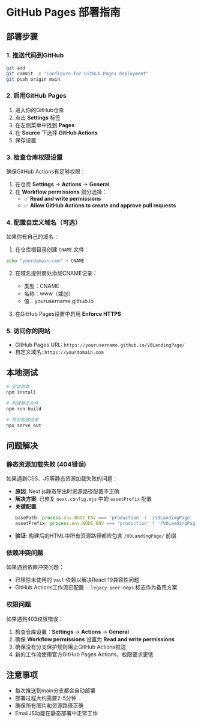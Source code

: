 # GitHub Pages 部署指南

## 部署步骤

### 1. 推送代码到GitHub
```bash
git add .
git commit -m "Configure for GitHub Pages deployment"
git push origin main
```

### 2. 启用GitHub Pages
1. 进入你的GitHub仓库
2. 点击 **Settings** 标签
3. 在左侧菜单中找到 **Pages**
4. 在 **Source** 下选择 **GitHub Actions**
5. 保存设置

### 3. 检查仓库权限设置
确保GitHub Actions有足够权限：
1. 在仓库 **Settings** → **Actions** → **General**
2. 在 **Workflow permissions** 部分选择：
   - ✅ **Read and write permissions**
   - ✅ **Allow GitHub Actions to create and approve pull requests**

### 4. 配置自定义域名（可选）
如果你有自己的域名：

1. 在仓库根目录创建 `CNAME` 文件：
```bash
echo "yourdomain.com" > CNAME
```

2. 在域名提供商处添加CNAME记录：
   - 类型：CNAME
   - 名称：www（或@）
   - 值：yourusername.github.io

3. 在GitHub Pages设置中启用 **Enforce HTTPS**

### 5. 访问你的网站
- GitHub Pages URL: `https://yourusername.github.io/V0LandingPage/`
- 自定义域名: `https://yourdomain.com`

## 本地测试
```bash
# 安装依赖
npm install

# 构建静态文件
npm run build

# 预览构建结果
npx serve out
```

## 问题解决

### 静态资源加载失败 (404错误)
如果遇到CSS、JS等静态资源加载失败的问题：
- **原因**: Next.js静态导出时资源路径配置不正确
- **解决方案**: 已修复 `next.config.mjs` 中的 `assetPrefix` 配置
- **关键配置**:
  ```javascript
  basePath: process.env.NODE_ENV === 'production' ? '/V0LandingPage' : '',
  assetPrefix: process.env.NODE_ENV === 'production' ? '/V0LandingPage' : '',
  ```
- **验证**: 构建后的HTML中所有资源路径都应包含 `/V0LandingPage/` 前缀

### 依赖冲突问题
如果遇到依赖冲突问题：
- 已移除未使用的 `vaul` 依赖以解决React 19兼容性问题
- GitHub Actions工作流已配置 `--legacy-peer-deps` 标志作为备用方案

### 权限问题
如果遇到403权限错误：
1. 检查仓库设置：**Settings** → **Actions** → **General**
2. 确保 **Workflow permissions** 设置为 **Read and write permissions**
3. 确保没有分支保护规则阻止GitHub Actions推送
4. 新的工作流使用官方GitHub Pages Actions，权限要求更低

## 注意事项
- 每次推送到main分支都会自动部署
- 部署过程大约需要2-5分钟
- 确保所有图片和资源路径正确
- EmailJS功能在静态部署中正常工作
